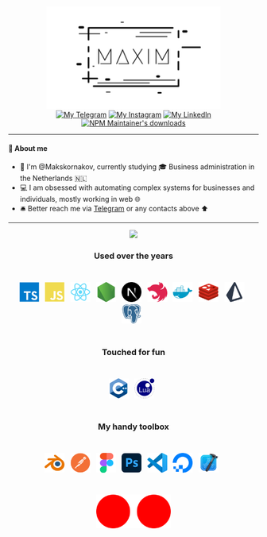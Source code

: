 <div id="header" align="center">
  <a href="https://darkforce.nl"><img src="./src/logoAnimated.svg" width="350"/></a>
</div>
<div align="center">
<a href="https://t.me/makskornakov">
  <img src="https://img.shields.io/static/v1?label=&message=Telegram&color=blue&?style=for-the-badge&logo=telegram" alt="My Telegram"/></a>
<a href="https://instagram.com/makskornakov">
<img src="https://img.shields.io/static/v1?label=&message=Instagram&color=blueviolet&?style=for-the-badge&logo=instagram" alt="My Instagram"/></a>
<a href="https://www.linkedin.com/in/makskornakov/">
<img src="https://img.shields.io/static/v1?label=&message=LinkedIn&color=informational&?style=for-the-badge&logo=LinkedIn" alt="My LinkedIn"/></a>
</div>
<div align="center">
<a href="https://www.npmjs.com/~makskornakov"><img alt="NPM Maintainer's downloads" src="https://img.shields.io/endpoint?url=https%3A%2F%2Fraw.githubusercontent.com%2Fmakskornakov%2Fgithub-readme-npm-downloads%2Fmaster%2Fstats.json"></a>
</div>

---

#### :space_invader: About me

- :vulcan_salute: I'm @Makskornakov, currently studying :mortar_board: Business administration in the Netherlands :netherlands:
- :computer: I am obsessed with automating complex systems for businesses and individuals, mostly working in web :globe_with_meridians:
- :bellhop_bell: Better reach me via [Telegram](https://t.me/makskornakov) or any contacts above :arrow_up:

---

<div align="center">
<img src="https://media2.giphy.com/media/jSKBmKkvo2dPQQtsR1/giphy.gif?cid=ecf05e471axerhdmbamhunbydqtf7mtwdwi7e8m6s7tiucsb&rid=giphy.gif&ct=s" width="150"/>
<br>
 <h3 align="center">Used over the years<h3>
<br>
<div align="center">
<a href="https://www.typescriptlang.org"><img src="https://raw.githubusercontent.com/devicons/devicon/1119b9f84c0290e0f0b38982099a2bd027a48bf1/icons/typescript/typescript-plain.svg" title="TypeScript" alt="TypeScript" width="40" height="40"/></a>&nbsp;&nbsp;
<a href="https://www.javascript.com"><img src="https://raw.githubusercontent.com/devicons/devicon/1119b9f84c0290e0f0b38982099a2bd027a48bf1/icons/javascript/javascript-plain.svg" title="JavaScript" alt="JavaScript" width="40" height="40"/></a>&nbsp;&nbsp;
<a href="https://reactjs.org"><img src="https://github.com/devicons/devicon/raw/refs/heads/master/icons/react/react-original.svg" title="react" alt="react" width="40" height="40"/></a>&nbsp;&nbsp;
<a href="https://nodejs.dev/en/"><img src="https://github.com/devicons/devicon/raw/refs/heads/master/icons/nodejs/nodejs-original.svg" title="NodeJs" alt="NodeJs" width="40" height="40"/></a>&nbsp;&nbsp;
<a href="https://nextjs.org"><img src="https://github.com/devicons/devicon/raw/refs/heads/master/icons/nextjs/nextjs-original.svg" title="Nextjs" alt="NEXTjs" width="40" height="40"/></a>&nbsp;&nbsp;
<a href="https://nestjs.com"><img src="https://github.com/devicons/devicon/raw/refs/heads/master/icons/nestjs/nestjs-original.svg" title="Nestjs" alt="Nestjs" width="40" height="40"/></a>&nbsp;&nbsp;
<a href="https://www.docker.com"><img src="https://github.com/devicons/devicon/raw/refs/heads/master/icons/docker/docker-plain.svg" title="Docker" alt="Docker" width="40" height="40"/></a>&nbsp;&nbsp;
<a href="https://redis.io"><img src="https://github.com/devicons/devicon/raw/refs/heads/master/icons/redis/redis-original.svg" title="Redis" alt="Redis" width="40" height="40"/></a>&nbsp;&nbsp;
<a href="https://www.prisma.io"><img src="https://github.com/devicons/devicon/raw/refs/heads/master/icons/prisma/prisma-original.svg" title="Prisma" alt="Prisma" width="40" height="40"/></a>&nbsp;&nbsp;
<a href="https://www.postgresql.org"><img src="https://github.com/devicons/devicon/raw/refs/heads/master/icons/postgresql/postgresql-plain.svg" title="PostgreSQL" alt="PostgreSQL" width="40" height="40"/></a>&nbsp;&nbsp;

</div>
<br>
 <h3 align="center">Touched for fun<h3>
<br>
<div align="center">
<a href="https://isocpp.org"><img src="https://github.com/devicons/devicon/raw/refs/heads/master/icons/cplusplus/cplusplus-original.svg" title="C++" alt="C++" width="40" height="40"/></a>&nbsp;&nbsp;
<a href="https://www.lua.org"><img src="https://github.com/devicons/devicon/raw/refs/heads/master/icons/lua/lua-original.svg" title="Lua" alt="Lua" width="40" height="40"/></a>&nbsp;&nbsp;
</div>

<br>
 <h3 align="center">My handy toolbox<h3>
<br>
<div align="center">
<a href="https://www.blender.org"><img src="https://github.com/devicons/devicon/raw/refs/heads/master/icons/blender/blender-original.svg" title="Blender" alt="Blender" width="40" height="40"/></a>&nbsp;&nbsp;
<a href="https://www.postman.com"><img src="https://github.com/devicons/devicon/raw/refs/heads/master/icons/postman/postman-original.svg" title="Postman" alt="Postman" width="40" height="40"/></a>&nbsp;&nbsp;
<a href="https://www.figma.com"><img src="https://github.com/devicons/devicon/raw/refs/heads/master/icons/figma/figma-original.svg" title="Figma" alt="Figma" width="40" height="40"/></a>&nbsp;&nbsp;
<a href="https://www.adobe.com/products/photoshop.html"><img src="https://github.com/devicons/devicon/raw/refs/heads/master/icons/photoshop/photoshop-original.svg" title="Photoshop" alt="Photoshop" width="40" height="40"/></a>&nbsp;&nbsp;
<a href="https://vscode.dev"><img src="https://github.com/devicons/devicon/raw/refs/heads/master/icons/vscode/vscode-original.svg" title="VScode" alt="VScode" width="40" height="40"/></a>&nbsp;&nbsp;
<a href="https://www.digitalocean.com"><img src="https://github.com/devicons/devicon/raw/refs/heads/master/icons/digitalocean/digitalocean-original.svg" title="Digital Ocean" alt="Digital Ocean" width="40" height="40"/></a>&nbsp;&nbsp;
<a href="https://developer.apple.com/xcode/"><img src="https://github.com/devicons/devicon/raw/refs/heads/master/icons/xcode/xcode-original.svg" title="Xcode" alt="Xcode" width="40" height="40"/></a>&nbsp;&nbsp;
</div>
<br><br>

<img src="./src/logoClassic.svg" width="150" align="center"/>
